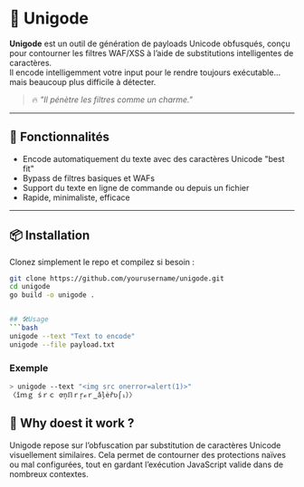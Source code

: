 # 🧬 Unigode

**Unigode** est un outil de génération de payloads Unicode obfusqués, conçu pour contourner les filtres WAF/XSS à l’aide de substitutions intelligentes de caractères.  
Il encode intelligemment votre input pour le rendre toujours exécutable… mais beaucoup plus difficile à détecter.

> 🔥 *"Il pénètre les filtres comme un charme."*

---

## 🚀 Fonctionnalités

- Encode automatiquement du texte avec des caractères Unicode "best fit"
- Bypass de filtres basiques et WAFs
- Support du texte en ligne de commande ou depuis un fichier
- Rapide, minimaliste, efficace

---

## 📦 Installation

Clonez simplement le repo et compilez si besoin :

```bash
git clone https://github.com/yourusername/unigode.git
cd unigode
go build -o unigode .


## 🛠️Usage
```bash
unigode --text "Text to encode"
unigode --file payload.txt
```

### Exemple
```bash
> unigode --text "<img src onerror=alert(1)>"
〈ǐｍｇ śｒｃ ơņℿｒŗℴｒ‗ǎļėřʋ⌠₁）〉
```

## 🧠 Why doest it work ?
Unigode repose sur l’obfuscation par substitution de caractères Unicode visuellement similaires.
Cela permet de contourner des protections naïves ou mal configurées, tout en gardant l’exécution JavaScript valide dans de nombreux contextes.


